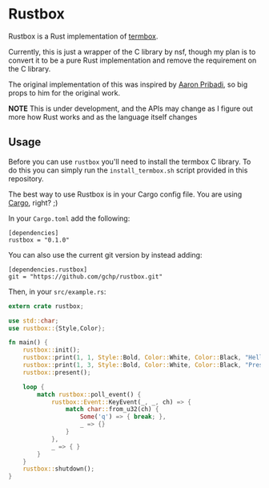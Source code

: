 # Rustbox

Rustbox is a Rust implementation of [termbox](http://github.com/nsf/termbox).

Currently, this is just a wrapper of the C library by nsf, though my plan is to convert it to be a pure Rust implementation and remove the requirement on the C library.

The original implementation of this was inspired by [Aaron Pribadi](http://github.com/apribadi/rust-termbox), so big props to him for the original work.

**NOTE** This is under development, and the APIs may change as I figure out more how Rust works and as the language itself changes

## Usage

Before you can use `rustbox` you'll need to install the termbox C library. To do this you can simply run the `install_termbox.sh` script
provided in this repository.

The best way to use Rustbox is in your Cargo config file. You are using [Cargo](http://github.com/rust-lang/cargo), right? ;)

In your `Cargo.toml` add the following:

```
[dependencies]
rustbox = "0.1.0"
```

You can also use the current git version by instead adding:

```
[dependencies.rustbox]
git = "https://github.com/gchp/rustbox.git"
```

Then, in your  `src/example.rs`:

```rust
extern crate rustbox;

use std::char;
use rustbox::{Style,Color};

fn main() {
    rustbox::init();
    rustbox::print(1, 1, Style::Bold, Color::White, Color::Black, "Hello, world!".to_string());
    rustbox::print(1, 3, Style::Bold, Color::White, Color::Black, "Press 'q' to quit.".to_string());
    rustbox::present();

    loop {
        match rustbox::poll_event() {
            rustbox::Event::KeyEvent(_, _, ch) => {
                match char::from_u32(ch) {
                    Some('q') => { break; },
                    _ => {}
                }
            },
            _ => { }
        }
    }
    rustbox::shutdown();
}
```
